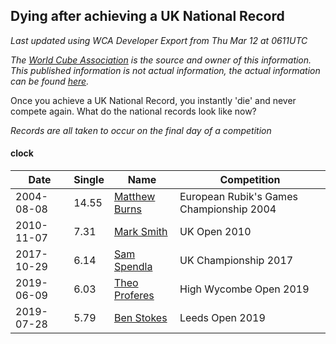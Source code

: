 ## Dying after achieving a UK National Record 

*Last updated using WCA Developer Export from Thu Mar 12 at 0611UTC*

*The [World Cube Association](https://www.worldcubeassociation.org) is the source and owner of this information. This published information is not actual information, the actual information can be found [here](https://www.worldcubeassociation.org/results).*

Once you achieve a UK National Record, you instantly 'die' and never compete again. What do the national records look like now?

*Records are all taken to occur on the final day of a competition*

#### clock

|Date|Single|Name|Competition|  
|--|--|--|--|  
|2004-08-08|14.55|[Matthew Burns](https://www.worldcubeassociation.org/persons/2004BURN01)|European Rubik's Games Championship 2004|  
|2010-11-07|7.31|[Mark Smith](https://www.worldcubeassociation.org/persons/2009SMIT06)|UK Open 2010|  
|2017-10-29|6.14|[Sam Spendla](https://www.worldcubeassociation.org/persons/2015SPEN01)|UK Championship 2017|  
|2019-06-09|6.03|[Theo Proferes](https://www.worldcubeassociation.org/persons/2019PROF01)|High Wycombe Open 2019|  
|2019-07-28|5.79|[Ben Stokes](https://www.worldcubeassociation.org/persons/2018STOK01)|Leeds Open 2019|  
